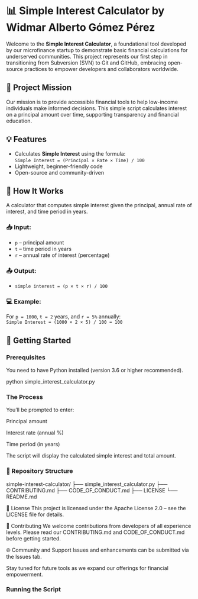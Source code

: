 # 📊 Simple Interest Calculator by Widmar Alberto Gómez Pérez

Welcome to the **Simple Interest Calculator**, a foundational tool developed by our microfinance startup to demonstrate basic financial calculations for underserved communities. This project represents our first step in transitioning from Subversion (SVN) to Git and GitHub, embracing open-source practices to empower developers and collaborators worldwide.

## 🌟 Project Mission

Our mission is to provide accessible financial tools to help low-income individuals make informed decisions. This simple script calculates interest on a principal amount over time, supporting transparency and financial education.

## 💡 Features

- Calculates **Simple Interest** using the formula:  
  `Simple Interest = (Principal × Rate × Time) / 100`
- Lightweight, beginner-friendly code
- Open-source and community-driven

## 🧮 How It Works

A calculator that computes simple interest given the principal, annual rate of interest, and time period in years.

### 📥 Input:
- `p` – principal amount  
- `t` – time period in years  
- `r` – annual rate of interest (percentage)

### 📤 Output:
- `simple interest = (p × t × r) / 100`

### 💻 Example:
For `p = 1000`, `t = 2` years, and `r = 5%` annually:  
`Simple Interest = (1000 × 2 × 5) / 100 = 100`

## 🚀 Getting Started

### Prerequisites

You need to have Python installed (version 3.6 or higher recommended).

python simple_interest_calculator.py

### The Process

You’ll be prompted to enter:

Principal amount

Interest rate (annual %)

Time period (in years)

The script will display the calculated simple interest and total amount.

### 📂 Repository Structure

simple-interest-calculator/
├── simple_interest_calculator.py
├── CONTRIBUTING.md
├── CODE_OF_CONDUCT.md
├── LICENSE
└── README.md

📜 License
This project is licensed under the Apache License 2.0 – see the LICENSE file for details.

🙌 Contributing
We welcome contributions from developers of all experience levels. Please read our CONTRIBUTING.md and CODE_OF_CONDUCT.md before getting started.

🌐 Community and Support
Issues and enhancements can be submitted via the Issues tab.

Stay tuned for future tools as we expand our offerings for financial empowerment.

### Running the Script

```bash
